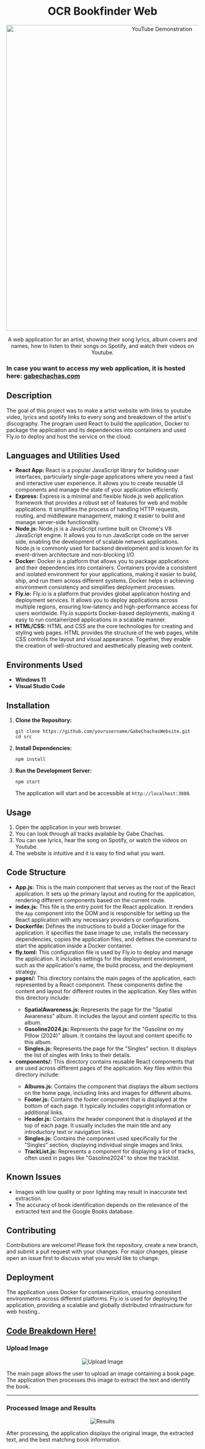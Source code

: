
<h1 align="center">OCR Bookfinder Web</h1>

<p align="center">
  <a href="https://youtu.be/2IrLdypcxao"><img src="https://i.imgur.com/ETF5sFC.gif" alt="YouTube Demonstration" width="800"></a>
</p>

<p align="center">A web application for an artist, showing their song lyrics, album covers and names, how to listen to their songs on Spotify, and watch their videos on Youtube.</p>

<h3>In case you want to access my web application, it is hosted here: <a href="https://www.gabechachas.com/">gabechachas.com</a></h3>

<h2>Description</h2>
<p>The goal of this project was to make a artist website with links to youtube video, lyrics and spotify links to every song and breakdown of the artist's discography. The program used React to build the application, Docker to package the application and its dependencies into containers and used Fly.io to deploy and host the service on the cloud.</p>

<h2>Languages and Utilities Used</h2>
<ul>
    <li><b>React App:</b> React is a popular JavaScript library for building user interfaces, particularly single-page applications where you need a fast and interactive user experience. It allows you to create reusable UI components and manage the state of your application efficiently.</li>
    <li><b>Express:</b> Express is a minimal and flexible Node.js web application framework that provides a robust set of features for web and mobile applications. It simplifies the process of handling HTTP requests, routing, and middleware management, making it easier to build and manage server-side functionality.</li>
    <li><b>Node.js:</b> Node.js is a JavaScript runtime built on Chrome's V8 JavaScript engine. It allows you to run JavaScript code on the server side, enabling the development of scalable network applications. Node.js is commonly used for backend development and is known for its event-driven architecture and non-blocking I/O.</li>
    <li><b>Docker:</b> Docker is a platform that allows you to package applications and their dependencies into containers. Containers provide a consistent and isolated environment for your applications, making it easier to build, ship, and run them across different systems. Docker helps in achieving environment consistency and simplifies deployment processes.</li>
    <li><b>Fly.io:</b> Fly.io is a platform that provides global application hosting and deployment services. It allows you to deploy applications across multiple regions, ensuring low-latency and high-performance access for users worldwide. Fly.io supports Docker-based deployments, making it easy to run containerized applications in a scalable manner.</li>
    <li><b>HTML/CSS:</b> HTML and CSS are the core technologies for creating and styling web pages. HTML provides the structure of the web pages, while CSS controls the layout and visual appearance. Together, they enable the creation of well-structured and aesthetically pleasing web content.</li>
</ul>


<h2>Environments Used</h2>
<ul>
    <li><b>Windows 11</b></li>
    <li><b>Visual Studio Code</b></li>
</ul>

<h2>Installation</h2>
<ol>
    <li><strong>Clone the Repository:</strong>
        <pre><code>git clone https://github.com/yourusername/GabeChachasWebsite.git
cd src</code></pre>
    </li>
    <li><strong>Install Dependencies:</strong>
        <pre><code>npm install</code></pre>
    </li>
    <li><strong>Run the Development Server:</strong>
        <pre><code>npm start</code></pre>
        The application will start and be accessible at <code>http://localhost:3000</code>.
    </li>
</ol>

<h2>Usage</h2>
<ol>
    <li>Open the application in your web browser.</li>
    <li>You can look through all tracks available by Gabe Chachas.</li>
    <li>You can see lyrics, hear the song on Spotify, or watch the videos on Youtube.</li>
    <li>The website is intuitive and it is easy to find what you want.</li>
</ol>

<h2>Code Structure</h2>
<ul>
    <li><b>App.js:</b> This is the main component that serves as the root of the React application. It sets up the primary layout and routing for the application, rendering different components based on the current route.</li>
    <li><b>index.js:</b> This file is the entry point for the React application. It renders the <code>App</code> component into the DOM and is responsible for setting up the React application with any necessary providers or configurations.</li>
    <li><b>Dockerfile:</b> Defines the instructions to build a Docker image for the application. It specifies the base image to use, installs the necessary dependencies, copies the application files, and defines the command to start the application inside a Docker container.</li>
    <li><b>fly.toml:</b> This configuration file is used by Fly.io to deploy and manage the application. It includes settings for the deployment environment, such as the application's name, the build process, and the deployment strategy.</li>
    <li><b>pages/:</b> This directory contains the main pages of the application, each represented by a React component. These components define the content and layout for different routes in the application. Key files within this directory include:</li>
    <ul>
        <li><b>SpatialAwareness.js:</b> Represents the page for the "Spatial Awareness" album. It includes the layout and content specific to this album.</li>
        <li><b>Gasoline2024.js:</b> Represents the page for the "Gasoline on my Pillow (2024)" album. It contains the layout and content specific to this album.</li>
        <li><b>Singles.js:</b> Represents the page for the "Singles" section. It displays the list of singles with links to their details.</li>
    </ul>
    <li><b>components/:</b> This directory contains reusable React components that are used across different pages of the application. Key files within this directory include:</li>
    <ul>
        <li><b>Albums.js:</b> Contains the component that displays the album sections on the home page, including links and images for different albums.</li>
        <li><b>Footer.js:</b> Contains the footer component that is displayed at the bottom of each page. It typically includes copyright information or additional links.</li>
        <li><b>Header.js:</b> Contains the header component that is displayed at the top of each page. It usually includes the main title and any introductory text or navigation links.</li>
        <li><b>Singles.js:</b> Contains the component used specifically for the "Singles" section, displaying individual single images and links.</li>
        <li><b>TrackList.js:</b> Represents a component for displaying a list of tracks, often used in pages like "Gasoline2024" to show the tracklist.</li>
    </ul>
</ul>

<h2>Known Issues</h2>
<ul>
    <li>Images with low quality or poor lighting may result in inaccurate text extraction.</li>
    <li>The accuracy of book identification depends on the relevance of the extracted text and the Google Books database.</li>
</ul>

<h2>Contributing</h2>
<p>Contributions are welcome! Please fork the repository, create a new branch, and submit a pull request with your changes. For major changes, please open an issue first to discuss what you would like to change.</p>

<h2>Deployment</h2>
<p>The application uses Docker for containerization, ensuring consistent environments across different platforms. Fly.io is used for deploying the application, providing a scalable and globally distributed infrastructure for web hosting..</p>

<h2><a href="https://github.com/yourusername/ocr-bookfinder-web/blob/main/READCODE.md">Code Breakdown Here!</a></h2>

<h3>Upload Image</h3>
<p align="center">
    <img src="https://i.imgur.com/xAIAvWD.png" alt="Upload Image">
</p>
<p>The main page allows the user to upload an image containing a book page. The application then processes this image to extract the text and identify the book.</p>

<hr>

<h3>Processed Image and Results</h3>
<p align="center">
    <img src="https://i.imgur.com/bbSfVCY.png" alt="Results">
</p>
<p>After processing, the application displays the original image, the extracted text, and the best matching book information.</p>

